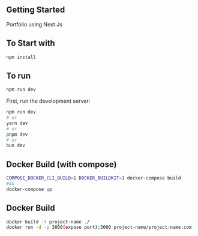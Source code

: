 ## Getting Started

Portfolio using Next Js

## To Start with

```bash
npm install
```

## To run

```bash
npm run dev
```

First, run the development server:

```bash
npm run dev
# or
yarn dev
# or
pnpm dev
# or
bun dev
```

## Docker Build (with compose)

```bash
COMPOSE_DOCKER_CLI_BUILD=1 DOCKER_BUILDKIT=1 docker-compose build
#&&
docker-compose up
```

## Docker Build

```bash
docker build -t project-name ./
docker run -d -p 3000(expose port):3000 project-name/project-name.com
```
